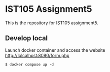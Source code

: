 # IST105 Assignment5
This is the repository for IST105 assignment5.

## Develop local
Launch docker container and access the website
[http://lolcalhost:8080/form.php](http://localhost:8080/form.php)

```
$ docker compose up -d
```
